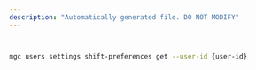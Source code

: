 ```yaml
---
description: "Automatically generated file. DO NOT MODIFY"
---
```


```bash


mgc users settings shift-preferences get --user-id {user-id}

```